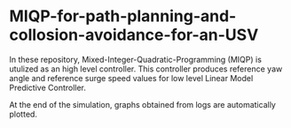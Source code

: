 # MIQP-for-path-planning-and-collosion-avoidance-for-an-USV

In these repository, Mixed-Integer-Quadratic-Programming (MIQP) is utulized as an high level controller. This controller produces reference yaw angle and reference surge speed values for low level Linear Model Predictive Controller.

At the end of the simulation, graphs obtained from logs are automatically plotted. 
